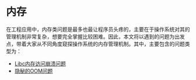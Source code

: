 # 内存

在工程应用中，内存类问题是最多也最让程序员头疼的，主要在于操作系统对其的管理机制非常复杂，想要完全掌握比较困难。因此，本文将以遇到的问题为出发点，带着大家从不同角度窥探操作系统的内存管理机制。其中，主要包含的问题类型为：

- [Libc内存访问崩溃问题](./CrashInLibc)
- [隐秘的OOM问题](./HiddenOOM)

